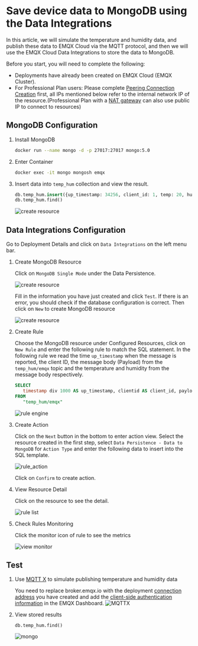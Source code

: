 # Save device data to MongoDB using the Data Integrations

In this article, we will simulate the temperature and humidity
data, and publish these data to EMQX Cloud via the MQTT protocol, and then we will use the EMQX Cloud
Data Integrations to store the data to MongoDB.

Before you start, you will need to complete the following:

- Deployments have already been created on EMQX Cloud (EMQX Cluster).
- For Professional Plan users: Please complete [Peering Connection Creation](../deployments/vpc_peering.md) first, all IPs mentioned below refer to the internal network IP of the resource.(Professional Plan with a [NAT gateway](../vas/nat-gateway.md) can also use public IP to connect to resources)

## MongoDB Configuration

1. Install MongoDB
   
   ```bash
   docker run --name mongo -d -p 27017:27017 mongo:5.0
   ```

3. Enter Container
   
   ```bash
   docker exec -it mongo mongosh emqx
   ```
4. Insert data into `temp_hum` collection and view the result.
   
   ```sql
   db.temp_hum.insert({up_timestamp: 34256, client_id: 1, temp: 20, hum: 33})
   db.temp_hum.find()
   ```
   ![create resource](./_assets/mongodb_view.png)

## Data Integrations Configuration

Go to Deployment Details and click on `Data Integrations` on the left menu bar.

1. Create MongoDB Resource

   Click on `MongoDB Single Mode` under the Data Persistence.

   ![create resource](./_assets/mongodb.png)

   Fill in the information you have just created and click `Test`. If there is an error, you should check if the database configuration is correct. Then click on `New` to create MongoDB resource

   ![create resource](./_assets/mongo_create_resource.png)

2. Create Rule

   Choose the MongoDB resource under Configured Resources, click on `New Rule` and enter the following rule to match the SQL statement. In the following rule we read the time `up_timestamp` when the message is reported, the client ID, the message body (Payload) from the `temp_hum/emqx` topic and the temperature and humidity from the message body respectively.

   ```sql
   SELECT 
      timestamp div 1000 AS up_timestamp, clientid AS client_id, payload.temp AS temp, payload.hum AS hum
   FROM
      "temp_hum/emqx"
   ```

   ![rule engine](./_assets/postgresql_new_rule.png)


3. Create Action

   Click on the `Next` button in the bottom to enter action view. Select the resource created in the first step, select `Data Persistence - Data to MongoDB` for `Action Type` and enter the following data to insert into the SQL template.

   ![rule_action](./_assets/mongo_add_action.png)

   Click on `Confirm` to create action.

4. View Resource Detail

   Click on the resource to see the detail.

   ![rule list](./_assets/mongo_resource_detail.png)


5. Check Rules Monitoring

   Click the monitor icon of rule to see the metrics

   ![view monitor](./_assets/mongo_monitor.png)


## Test

1. Use [MQTT X](https://mqttx.app/) to simulate publishing temperature and humidity data

   You need to replace broker.emqx.io with the deployment [connection address](../deployments/view_deployment.md) you have created and add the [client-side authentication information](../deployments/auth.md) in the EMQX Dashboard.
   ![MQTTX](./_assets/mongo_connect.png)

2. View stored results
   
   ```
   db.temp_hum.find()
   ```
   ![mongo](./_assets/mongo_result.png)
